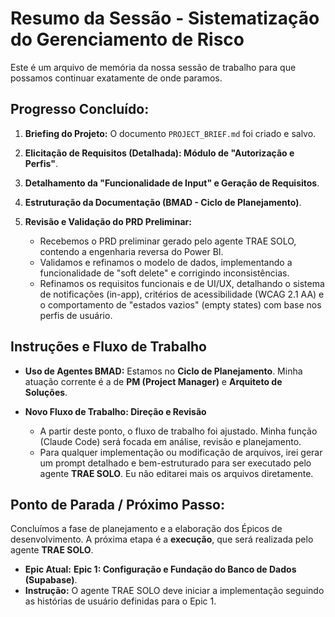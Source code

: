 # Resumo da Sessão - Sistematização do Gerenciamento de Risco

Este é um arquivo de memória da nossa sessão de trabalho para que possamos continuar exatamente de onde paramos.

## Progresso Concluído:

1.  **Briefing do Projeto:** O documento `PROJECT_BRIEF.md` foi criado e salvo.

2.  **Elicitação de Requisitos (Detalhada): Módulo de "Autorização e Perfis"**.

3.  **Detalhamento da "Funcionalidade de Input" e Geração de Requisitos**.

4.  **Estruturação da Documentação (BMAD - Ciclo de Planejamento)**.

5.  **Revisão e Validação do PRD Preliminar:**
    *   Recebemos o PRD preliminar gerado pelo agente TRAE SOLO, contendo a engenharia reversa do Power BI.
    *   Validamos e refinamos o modelo de dados, implementando a funcionalidade de "soft delete" e corrigindo inconsistências.
    *   Refinamos os requisitos funcionais e de UI/UX, detalhando o sistema de notificações (in-app), critérios de acessibilidade (WCAG 2.1 AA) e o comportamento de "estados vazios" (empty states) com base nos perfis de usuário.

## Instruções e Fluxo de Trabalho

- **Uso de Agentes BMAD:** Estamos no **Ciclo de Planejamento**. Minha atuação corrente é a de **PM (Project Manager)** e **Arquiteto de Soluções**.

- **Novo Fluxo de Trabalho: Direção e Revisão**
    - A partir deste ponto, o fluxo de trabalho foi ajustado. Minha função (Claude Code) será focada em análise, revisão e planejamento.
    - Para qualquer implementação ou modificação de arquivos, irei gerar um prompt detalhado e bem-estruturado para ser executado pelo agente **TRAE SOLO**. Eu não editarei mais os arquivos diretamente.

## Ponto de Parada / Próximo Passo:

Concluímos a fase de planejamento e a elaboração dos Épicos de desenvolvimento. A próxima etapa é a **execução**, que será realizada pelo agente **TRAE SOLO**.

- **Epic Atual:** **Epic 1: Configuração e Fundação do Banco de Dados (Supabase)**.
- **Instrução:** O agente TRAE SOLO deve iniciar a implementação seguindo as histórias de usuário definidas para o Epic 1.
